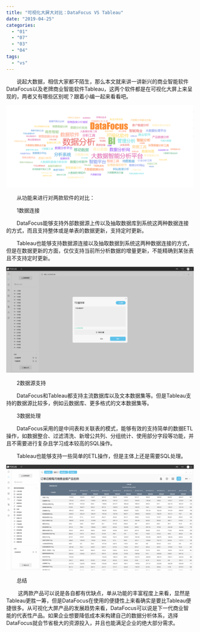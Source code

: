 ```yaml
---
title: "可视化大屏大对比：DataFocus VS Tableau"
date: "2019-04-25"
categories: 
  - "01"
  - "07"
  - "03"
  - "04"
tags: 
  - "vs"
---
```


　　说起大数据，相信大家都不陌生，那么本文就来讲一讲新兴的商业智能软件DataFocus以及老牌商业智能软件Tableau，这两个软件都是在可视化大屏上来呈现的，两者又有哪些区别呢？跟着小编一起来看看吧。

![](images/微信截图_20190124175358.png)

　　从功能来进行对两款软件的对比：

　　1数据连接

　　DataFocus能够支持外部数据源上传以及抽取数据库到系统这两种数据连接的方式，而且支持整体或是单表的数据更新，支持定时更新。

　　Tableau也能够支持数据源连接以及抽取数据到系统这两种数据连接的方式，但是在数据更新的方面，仅仅支持当前所分析数据的增量更新，不能精确到某张表且不支持定时更新。

![](images/word-image-118.png)

　　2数据源支持

　　DataFocus和Tableau都支持主流数据库以及文本数据集等。但是Tableau支持的数据源比较多，例如云数据库、更多格式的文本数据集等。

　　3数据处理

　　DataFocus采用的是中间表和关联表的模式，能够有效的支持简单的数据ETL操作，如数据整合、过滤清洗、新增公共列、分组统计、使用部分字段等功能，并且不需要进行复杂且学习成本较高的SQL操作。

　　Tableau也能够支持一些简单的ETL操作，但是主体上还是需要SQL处理。

![](images/word-image-116.png)

　　总结

        这两款产品可以说是各自都有优缺点，单从功能的丰富程度上来看，显然是Tableau更胜一筹，但是DataFocus在使用的便捷性上来看确实是要比Tableau便捷很多。从可视化大屏产品的发展趋势来看，DataFocus可以说是下一代商业智能的代表性产品。如果企业想要降低成本来构建自己的数据分析体系，选择DataFocus就会节省极大的资源投入，并且也能满足企业的绝大部分需求。
